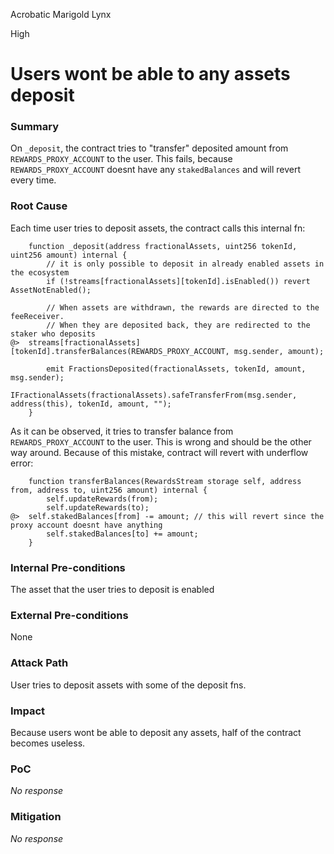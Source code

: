 Acrobatic Marigold Lynx

High

# Users wont be able to any assets deposit

### Summary

On `_deposit`, the contract tries to "transfer" deposited amount from `REWARDS_PROXY_ACCOUNT` to the user. This fails, because `REWARDS_PROXY_ACCOUNT` doesnt have any `stakedBalances` and will revert every time. 

### Root Cause

Each time user tries to deposit assets, the contract calls this internal fn:

```solidity
    function _deposit(address fractionalAssets, uint256 tokenId, uint256 amount) internal {
        // it is only possible to deposit in already enabled assets in the ecosystem
        if (!streams[fractionalAssets][tokenId].isEnabled()) revert AssetNotEnabled();

        // When assets are withdrawn, the rewards are directed to the feeReceiver.
        // When they are deposited back, they are redirected to the staker who deposits
@>  streams[fractionalAssets][tokenId].transferBalances(REWARDS_PROXY_ACCOUNT, msg.sender, amount);

        emit FractionsDeposited(fractionalAssets, tokenId, amount, msg.sender);
        IFractionalAssets(fractionalAssets).safeTransferFrom(msg.sender, address(this), tokenId, amount, "");
    }
```

As it can be observed, it tries to transfer balance from `REWARDS_PROXY_ACCOUNT` to the user. This is wrong and should be the other way around. Because of this mistake, contract will revert with underflow error:
```solidity
    function transferBalances(RewardsStream storage self, address from, address to, uint256 amount) internal {
        self.updateRewards(from);
        self.updateRewards(to);
@>  self.stakedBalances[from] -= amount; // this will revert since the proxy account doesnt have anything
        self.stakedBalances[to] += amount;
    }
```

### Internal Pre-conditions

The asset that the user tries to deposit is enabled

### External Pre-conditions

None

### Attack Path

User tries to deposit assets with some of the deposit fns.

### Impact

Because users wont be able to deposit any assets, half of the contract becomes useless. 

### PoC

_No response_

### Mitigation

_No response_